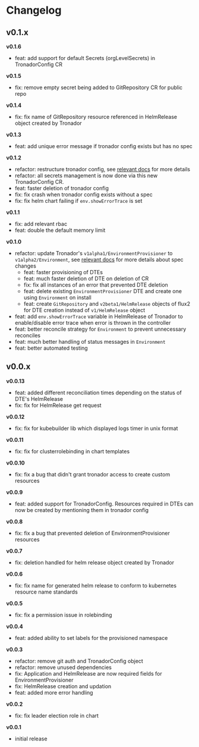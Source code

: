 # Changelog

## v0.1.x

**v0.1.6**

- feat: add support for default Secrets (orgLevelSecrets) in TronadorConfig CR

**v0.1.5**

- fix: remove empty secret being added to GitRepository CR for public repo

**v0.1.4**

- fix: fix name of GitRepository resource referenced in HelmRelease object created by Tronador

**v0.1.3**

- feat: add unique error message if tronador config exists but has no spec

**v0.1.2**

- refactor: restructure tronador config, see [relevant docs](./config_file.html) for more details
- refactor: all secrets management is now done via this new TronadorConfig CR.
- feat: faster deletion of tronador config
- fix: fix crash when tronador config exists without a spec
- fix: fix helm chart failing if `env.showErrorTrace` is set

**v0.1.1**

- fix: add relevant rbac
- feat: double the default memory limit

**v0.1.0**

- refactor: update Tronador's `v1alpha1/EnvironmentProvisioner` to `v1alpha2/Environment`, see [relevant docs](./environment.html) for more details about spec changes
  - feat: faster provisioning of DTEs
  - feat: much faster deletion of DTE on deletion of CR
  - fix: fix all instances of an error that prevented DTE deletion
  - feat: delete existing `EnvironmentProvisioner` DTE and create one using `Environment` on install
  - feat: create `GitRepository` and `v2beta1/HelmRelease` objects of flux2 for DTE creation instead of `v1/HelmRelease` object
-  feat: add `env.showErrorTrace` variable in HelmRelease of Tronador to enable/disable error trace when error is thrown in the controller
- feat: better reconcile strategy for `Environment` to prevent unnecessary reconciles
- feat: much better handling of status messages in `Environment`
- feat: better automated testing

## v0.0.x

**v0.0.13**

- feat: added different reconciliation times depending on the status of DTE's HelmRelease
- fix: fix for HelmRelease get request

**v0.0.12**

- fix: fix for kubebuilder lib which displayed logs timer in unix format

**v0.0.11**

- fix: fix for clusterrolebinding in chart templates

**v0.0.10**

- fix: fix a bug that didn't grant tronador access to create custom resources

**v0.0.9**

- feat: added support for TronadorConfig. Resources required in DTEs can now be created by mentioning them in tronador config

**v0.0.8**

- fix: fix a bug that prevented deletion of EnvironmentProvisioner resources

**v0.0.7**

- fix: deletion handled for helm release object created by Tronador

**v0.0.6**

- fix: fix name for generated helm release to conform to kubernetes resource name standards

**v0.0.5**

- fix: fix a permission issue in rolebinding

**v0.0.4**

- feat: added ability to set labels for the provisioned namespace

**v0.0.3**

- refactor: remove git auth and TronadorConfig object
- refactor: remove unused dependencies
- fix: Application and HelmRelease are now required fields for EnvironmentProvisioner
- fix: HelmRelease creation and updation
- feat: added more error handling

**v0.0.2**

- fix: fix leader election role in chart

**v0.0.1**

- initial release
